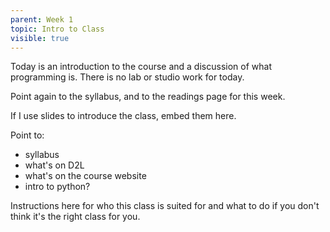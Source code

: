 ```yaml
---
parent: Week 1
topic: Intro to Class
visible: true
---
```


Today is an introduction to the course and a discussion of what programming is.  There is no lab or studio work for today.

Point again to the syllabus, and to the readings page for this week.

If I use slides to introduce the class, embed them here.

Point to:
* syllabus
* what's on D2L
* what's on the course website
* intro to python?

Instructions here for who this class is suited for and what to do if you don't think it's the right class for you.

